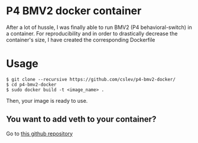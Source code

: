 # P4 BMV2 docker container
After a lot of hussle, I was finally able to run BMV2 (P4 behavioral-switch) in a container. For reproducibility and in order to drastically decrease the container's size, I have created the corresponding Dockerfile

# Usage
```
$ git clone --recursive https://github.com/cslev/p4-bmv2-docker/
$ cd p4-bmv2-docker
$ sudo docker build -t <image_name> .
```

Then, your image is ready to use.

## You want to add veth to your container?
Go to [this github repository](https://github.com/cslev/add_veth_to_docker) 

